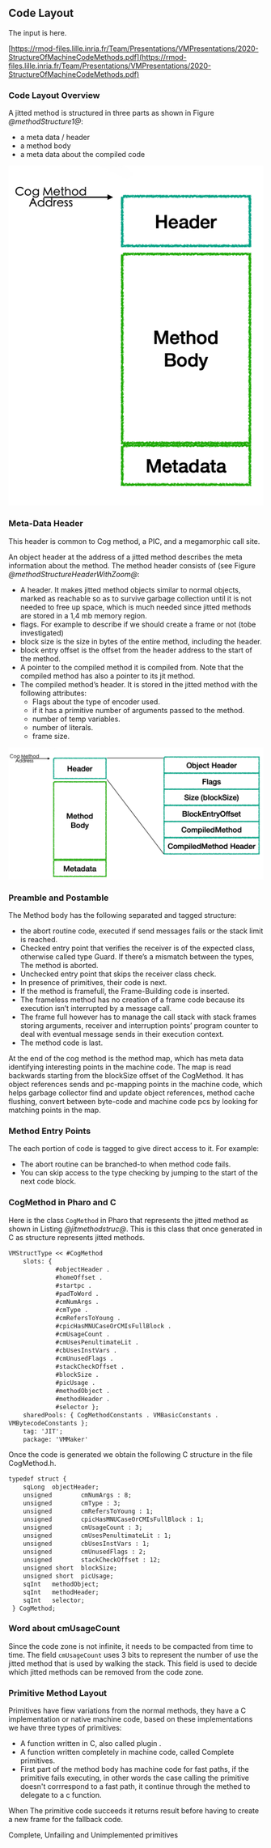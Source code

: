 ## Code Layout

The input is here.

[https://rmod-files.lille.inria.fr/Team/Presentations/VMPresentations/2020-StructureOfMachineCodeMethods.pdf](https://rmod-files.lille.inria.fr/Team/Presentations/VMPresentations/2020-StructureOfMachineCodeMethods.pdf)

### Code Layout Overview

A jitted method is structured in three parts as shown in Figure *@methodStructure1@*: 

- a meta data / header
- a method body
- a meta data about the compiled code

![ Structure of a method. %width=30&anchor=methodStructure1](methodStructure1.png)

### Meta-Data Header
This header is common to Cog method, a PIC, and a megamorphic call site.

An object header at the address of a jitted method describes the meta information about the method. 
The method header consists of (see Figure *@methodStructureHeaderWithZoom@*:

- A header. 
It makes jitted method objects similar to normal objects, marked as reachable so as to survive garbage collection until it is not needed to free up space, which is much needed since jitted methods are stored in a 1,4 mb memory region.
- flags. For example to describe if we should create a frame or not (tobe investigated)
- block size is the size in bytes of the entire method, including the header.
- block entry offset is the offset from the header address to the start of the method.
- A pointer to the compiled method it is compiled from. Note that the compiled method has also a pointer to its jit method. 
- The compiled method’s header. It is stored in the jitted method with the following attributes:
  - Flags about the type of encoder used.
  - if it has a primitive number of arguments passed to the method.
  -  number of temp variables.
  -  number of literals.
  -  frame size.



![ Structure of a method header. %width=50&anchor=methodStructureHeaderWithZoom](methodStructureHeaderWithZoom.png)




### Preamble and Postamble

The Method body has the following separated and tagged structure:
-  the abort routine code, executed if send messages fails or the stack limit is reached. 
-  Checked entry point that verifies the receiver is of the expected class, otherwise called type Guard. If there’s a mismatch between the types, The method is aborted.
- Unchecked entry point that skips the receiver class check.
- In presence of primitives, their code is next.
- If the method is framefull, the Frame-Building code is inserted.
- The frameless method has no creation of a frame code because its execution isn’t interrupted by a message call.
- The frame full however has to manage the call stack with stack frames storing arguments, receiver and interruption points’ program counter to deal with eventual message sends in their execution context.
- The method code is last.

At the end of the cog method is the method map, which has meta data identifying interesting points in the machine code. The map is read backwards starting from the blockSize offset of the CogMethod. It has object references sends and pc-mapping points in the machine code, which helps garbage collector find and update object references, method cache flushing, convert between byte-code and machine code pcs by looking for matching points in the map.

### Method Entry Points

The each portion of code is tagged to give direct access to it. For example:

- The abort routine can be branched-to when method code fails.
- You can skip access to the type checking by jumping to the start of the next code block. 

### CogMethod in Pharo and C 
  
Here is the class `CogMethod` in Pharo that represents the jitted method as shown in Listing *@jitmethodstruc@*.
This is this class that once generated in C as structure represents jitted methods. 

```
VMStructType << #CogMethod
	slots: {
			 #objectHeader .
			 #homeOffset .
			 #startpc .
			 #padToWord .
			 #cmNumArgs .
			 #cmType .
			 #cmRefersToYoung .
			 #cpicHasMNUCaseOrCMIsFullBlock .
			 #cmUsageCount .
			 #cmUsesPenultimateLit .
			 #cbUsesInstVars .
			 #cmUnusedFlags .
			 #stackCheckOffset .
			 #blockSize .
			 #picUsage .
			 #methodObject .
			 #methodHeader .
			 #selector };
	sharedPools: { CogMethodConstants . VMBasicConstants . VMBytecodeConstants };
	tag: 'JIT';
	package: 'VMMaker'
```

Once the code is generated we obtain the following C structure in the file CogMethod.h.


```language=C&anchor=jitmethodstruc
typedef struct {
	sqLong	objectHeader;
	unsigned		cmNumArgs : 8;
	unsigned		cmType : 3;
	unsigned		cmRefersToYoung : 1;
	unsigned		cpicHasMNUCaseOrCMIsFullBlock : 1;
	unsigned		cmUsageCount : 3;
	unsigned		cmUsesPenultimateLit : 1;
	unsigned		cbUsesInstVars : 1;
	unsigned		cmUnusedFlags : 2;
	unsigned		stackCheckOffset : 12;
	unsigned short	blockSize;
	unsigned short	picUsage;
	sqInt	methodObject;
	sqInt	methodHeader;
	sqInt	selector;
 } CogMethod;
```

### Word about cmUsageCount

Since the code zone is not infinite, it needs to be compacted from time to time. 
The field `cmUsageCount` uses 3 bits to represent the number of use the jitted method that is used by walking the stack. This field is used to decide which jitted methods can be removed from the code zone.  




### Primitive Method Layout

Primitives have fiew variations from the normal methods, they have a C implementation or native machine code, based on these implementations  we have three types of primitives:

- A function written in C, also called plugin .
- A function written completely in machine code, called Complete primitives.
- First part of the method body has machine code for fast paths, if the primitive fails executing, in other words the case calling the primitive doesn't corrrespond to a fast path, it continue through the methed to delegate to a c function.
    
When The primitive code succeeds it returns result before having to create a new frame for the fallback code.

Complete, Unfailing and Unimplemented primitives




